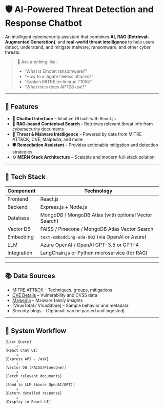 # 🛡️ AI-Powered Threat Detection and Response Chatbot

An intelligent cybersecurity assistant that combines **AI**, **RAG (Retrieval-Augmented Generation)**, and **real-world threat intelligence** to help users detect, understand, and mitigate malware, ransomware, and other cyber threats.

> 💬 Ask anything like:
> - “What is Emotet ransomware?”
> - “How to mitigate fileless attacks?”
> - “Explain MITRE technique T1055”
> - “What tools does APT28 use?”

---

## 🚀 Features

- 💬 **Chatbot Interface** – Intuitive UI built with React.js
- 🧠 **RAG-based Contextual Search** – Retrieves relevant threat info from cybersecurity documents
- 🔐 **Threat & Malware Intelligence** – Powered by data from MITRE ATT&CK, CVE, Malpedia, and more
- 🛡️ **Remediation Assistant** – Provides actionable mitigation and detection strategies
- ⚙️ **MERN Stack Architecture** – Scalable and modern full-stack solution

---

## 🧰 Tech Stack

| Component   | Technology |
|-------------|------------|
| Frontend    | React.js |
| Backend     | Express.js + Node.js |
| Database    | MongoDB / MongoDB Atlas (with optional Vector Search) |
| Vector DB   | FAISS / Pinecone / MongoDB Atlas Vector Search |
| Embedding   | `text-embedding-ada-002` (via OpenAI or Azure) |
| LLM         | Azure OpenAI / OpenAI GPT-3.5 or GPT-4 |
| Integration | LangChain.js or Python microservice (for RAG) |

---

## 📚 Data Sources

- [MITRE ATT&CK](https://attack.mitre.org/) – Techniques, groups, mitigations
- [CVE Details](https://www.cvedetails.com/) – Vulnerability and CVSS data
- [Malpedia](https://malpedia.caad.fkie.fraunhofer.de/) – Malware family insights
- [VirusTotal / VirusShare] – Sample behavior and metadata
- Security blogs – (Optional: can be parsed and ingested)

---

## 🔄 System Workflow

```plaintext
[User Query]
     ↓
[React Chat UI]
     ↓
[Express API - /ask]
     ↓
[Vector DB (FAISS/Pinecone)]
     ↓
[Fetch relevant documents]
     ↓
[Send to LLM (Azure OpenAI/GPT)]
     ↓
[Return detailed response]
     ↓
[Display in React UI]
